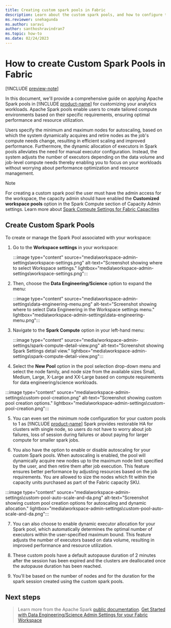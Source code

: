 ```yaml
---
title: Creating custom spark pools in Fabric
description: Learn about the custom spark pools, and how to configure them from Fabric workspace settings
ms.reviewer: snehagunda
ms.author: saravi
author: santhoshravindran7
ms.topic: how-to
ms.date: 02/24/2023
---
```

# How to create Custom Spark Pools in Fabric

[!INCLUDE [preview-note](../includes/preview-note.md)]

In this document, we'll provide a comprehensive guide on applying Apache Spark pools in [!INCLUDE [product-name](../includes/product-name.md)] for customizing your analytics workloads. Apache Spark pools enable users to create tailored compute environments based on their specific requirements, ensuring optimal performance and resource utilization.

Users specify the minimum and maximum nodes for autoscaling, based on which the system dynamically acquires and retire nodes as the job's compute needs change, resulting in efficient scaling and improved performance. Furthermore, the dynamic allocation of executors in Spark pools alleviates the need for manual executor configuration. Instead, the system adjusts the number of executors depending on the data volume and job-level compute needs thereby enabling you to focus on your workloads without worrying about performance optimization and resource management.

> [!NOTE]
> For creating a custom spark pool the user must have the admin access for the workspace,  the capacity admin should have enabled the **Customized workspace pools** option in the Spark Compute section of Capacity Admin settings. 
> Learn more about [Spark Compute Settings for Fabric Capacities](capacity-settings-management.md)

## Create Custom Spark Pools

To create or manage the Spark Pool associated with your workspace:

1. Go to the **Workspace settings** in your workspace:

   :::image type="content" source="media\workspace-admin-settings\workspace-settings.png" alt-text="Screenshot showing where to select Workspace settings." lightbox="media\workspace-admin-settings\workspace-settings.png":::

2. Then, choose the **Data Engineering/Science** option to expand the menu:

   :::image type="content" source="media\workspace-admin-settings\data-engineering-menu.png" alt-text="Screenshot showing where to select Data Engineering in the Workspace settings menu." lightbox="media\workspace-admin-settings\data-engineering-menu.png":::

3. Navigate to the **Spark Compute** option in your left-hand menu:

   :::image type="content" source="media/workspace-admin-settings/spark-compute-detail-view.png" alt-text="Screenshot showing Spark Settings detail view." lightbox="media\workspace-admin-settings\spark-compute-detail-view.png":::

4. Select the **New Pool** option in the pool selection drop-down menu and select the node family, and node size from the available sizes Small, Medium, Large, X-Large and XX-Large based on compute requirements for data engineering/science workloads. 

:::image type="content" source="media\workspace-admin-settings\custom-pool-creation.png" alt-text="Screenshot showing custom pool creation options." lightbox="media\workspace-admin-settings\custom-pool-creation.png":::

5. You can even set the minimum node configuration for your custom pools to 1 as [!INCLUDE [product-name](../includes/product-name.md)] Spark provides restorable HA for clusters with single node, so users do not have to worry about job failures, loss of session during failures or about paying for larger compute for smaller spark jobs. 

6. You also have the option to enable or disable autoscaling for your custom Spark pools. When autoscaling is enabled, the pool will dynamically acquire new nodes up to the maximum node limit specified by the user, and then retire them after job execution. This feature ensures better performance by adjusting resources based on the job requirements. You are allowed to size the nodes which fit within the capacity units purchased as part of the Fabric capacity SKU. 

:::image type="content" source="media\workspace-admin-settings\custom-pool-auto-scale-and-da.png" alt-text="Screenshot showing custom pool creation options for autoscaling and dynamic allocation." lightbox="media\workspace-admin-settings\custom-pool-auto-scale-and-da.png":::

7. You can also choose to enable dynamic executor allocation for your Spark pool, which automatically determines the optimal number of executors within the user-specified maximum bound. This feature adjusts the number of executors based on data volume, resulting in improved performance and resource utilization.

8. These custom pools have a default autopause duration of 2 minutes after the session has been expired and the clusters are deallocated once the autopause duration has been reached. 

9. You'll be based on the number of nodes and for the duration for the spark session created using the custom spark pools.

## Next steps

>Learn more from the Apache Spark [public documentation](https://spark.apache.org/docs/latest/configuration.html).
>[Get Started with Data Engineering/Science Admin Settings for your Fabric Workspace](workspace-admin-settings.md)
